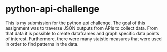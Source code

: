 # python-api-challenge
This is my submission for the python api challenge. The goal of this assignment was to traverse JSON outputs from APIs to collect data. From that data it is possible to create dataframes and graph specific data points of interest. Furthermore, there were many statstic measures that were used in order to find patterns in the data. 